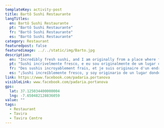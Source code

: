 ```yaml
---
templateKey: activity-post
title: Bartô Sushi Restaurante
langTitles:
  en: Bartô Sushi Restaurante
  pt: "Bartô Sushi Restaurante"
  fr: "Bartô Sushi Restaurante"
  es: "Bartô Sushi Restaurante"
category: Restaurant
featuredpost: false
featuredimage: ../../static/img/Barto.jpg
description: 
  en: "Incredibly fresh sushi, and I am originally from a place where fresh fish is everywhere! The truffle tuna was just crazy. A shout out to the incredibly friendly staff as well!"
  pt: "Sushi incrivelmente fresco, e eu sou originalmente de um lugar onde o peixe fresco está em toda parte! O atum trufado estava uma loucura. Um grito para a equipe incrivelmente amigável também!"
  fr: "Des sushis incroyablement frais, et je suis originaire d'un endroit où le poisson frais est partout ! Le thon à la truffe était juste fou. Un grand bravo au personnel incroyablement sympathique également !"
  es: "¡Sushi increíblemente fresco, y soy originario de un lugar donde el pescado fresco está en todas partes! El atún trufado estaba loco. ¡Un saludo al personal increíblemente amable también!"
link: https://www.facebook.com/padaria.portanova
visibleLink: www.facebook.com/padaria.portanova
gps:
  lat: 37.125034400000004
  lng: -7.650482128836059
value: ""
tags:
  - Restaurant
  - Tavira
  - Tavira Centre
---
```


